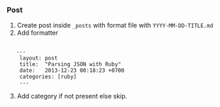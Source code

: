### Post

1. Create post inside `_posts` with format file with `YYYY-MM-DD-TITLE.md`
2. Add formatter 

```

   ---
    layout: post
    title:  "Parsing JSON with Ruby"
    date:   2013-12-23 00:18:23 +0700
    categories: [ruby]
    ---
```
3. Add category if not present else skip.
